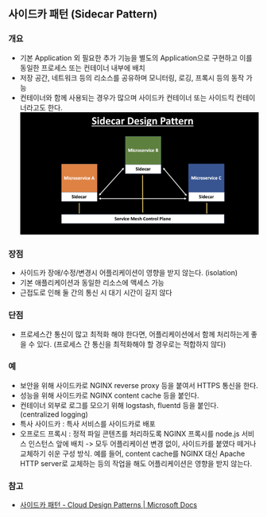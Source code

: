 ## 사이드카 패턴 (Sidecar Pattern)

### 개요
* 기본 Application 외 필요한 추가 기능을 별도의 Application으로 구현하고 이를 동일한 프로세스 또는 컨테이너 내부에 배치
* 저장 공간, 네트워크 등의 리소스를 공유하며 모니터링, 로깅, 프록시 등의 동작 가능
* 컨테이너와 함께 사용되는 경우가 많으며 사이드카 컨테이너 또는 사이드킥 컨테이너라고도 한다.
![sidecar pattern](sidecar-design-pattern.png)

### 장점
* 사이드카 장애/수정/변경시 어플리케이션이 영향을 받지 않는다. (isolation)
* 기본 애플리케이션과 동일한 리소스에 액세스 가능
* 근접도로 인해 둘 간의 통신 시 대기 시간이 길지 않다

### 단점
* 프로세스간 통신이 많고 최적화 해야 한다면, 어플리케이션에서 함께 처리하는게 좋을 수 있다. (프로세스 간 통신을 최적화해야 할 경우로는 적합하지 않다)

### 예
* 보안을 위해 사이드카로 NGINX reverse proxy 등을 붙여서 HTTPS 통신을 한다.
* 성능을 위해 사이드카로 NGINX content cache 등을 붙인다.
* 컨테이너 외부로 로그를 모으기 위해 logstash, fluentd 등을 붙인다. (centralized logging)
* 특사 사이드카 : 특사 서비스를 사이드카로 배포
* 오프로드 프록시 : 정적 파일 콘텐츠를 처리하도록 NGINX 프록시를 node.js 서비스 인스턴스 앞에 배치
-> 모두 어플리케이션 변경 없이, 사이드카를 붙였다 떼거나 교체하기 쉬운 구성 방식. 예를 들어, content cache를 NGINX 대신 Apache HTTP server로 교체하는 등의 작업을 해도 어플리케이션은 영향을 받지 않는다.

### 참고
* [사이드카 패턴 - Cloud Design Patterns | Microsoft Docs](https://docs.microsoft.com/ko-kr/azure/architecture/patterns/sidecar)

